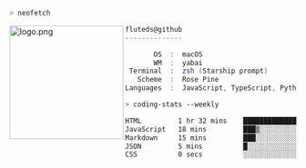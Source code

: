```zsh
> neofetch
```

<!--img align="left" src="https://github.com/fluteds.png" alt="logo.png" width="200"/>-->
<img align="left" src="https://external-content.duckduckgo.com/iu/?u=https%3A%2F%2F78.media.tumblr.com%2F975fca5f82161b190efdcaa05ffbd4ec%2Ftumblr_p6q6m9TJF01x3p3jmo1_500.png&f=1&nofb=1" alt="logo.png" width="200"/>

```csharp
fluteds@github
--------------

       OS  :  macOS
       WM  :  yabai
 Terminal  :  zsh (Starship prompt)  
   Scheme  :  Rose Pine  
Languages  :  JavaScript, TypeScript, Python, HTML, CSS  

```

```zsh
> coding-stats --weekly
```

<!--START_SECTION:waka-->

```txt
HTML         1 hr 32 mins    █████████████████▓░░░░░░░   70.25 %
JavaScript   18 mins         ███▒░░░░░░░░░░░░░░░░░░░░░   13.99 %
Markdown     15 mins         ███░░░░░░░░░░░░░░░░░░░░░░   11.75 %
JSON         5 mins          █░░░░░░░░░░░░░░░░░░░░░░░░   03.86 %
CSS          0 secs          ░░░░░░░░░░░░░░░░░░░░░░░░░   00.14 %
```

<!--END_SECTION:waka-->
